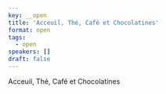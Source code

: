 ```yaml
---
key: __open
title: 'Acceuil, Thé, Café et Chocolatines'
format: open
tags:
  - open
speakers: []
draft: false
---
```

Acceuil, Thé, Café et Chocolatines